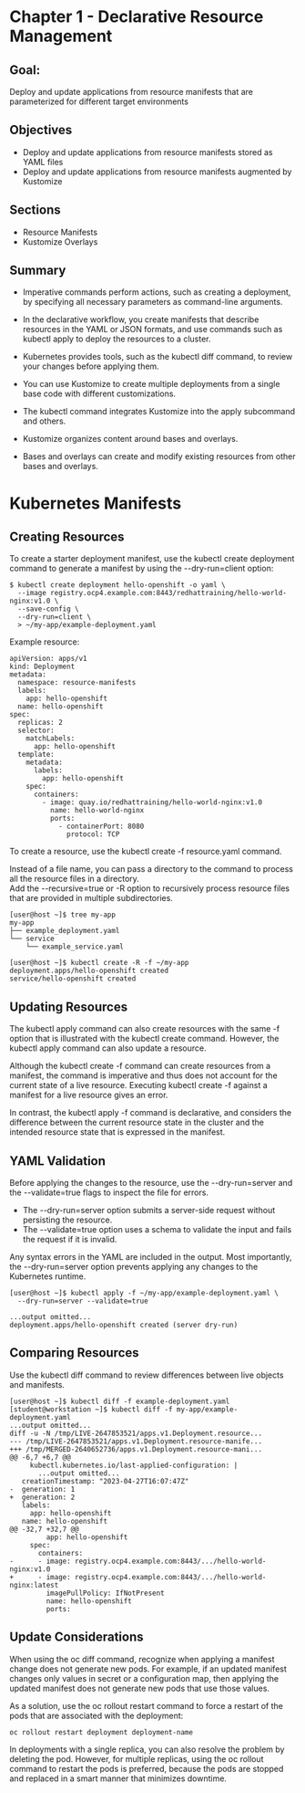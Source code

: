 # Chapter 1 - Declarative Resource Management

## Goal: 

Deploy and update applications from resource manifests that are parameterized for different target environments

## Objectives

* Deploy and update applications from resource manifests stored as YAML files
* Deploy and update applications from resource manifests augmented by Kustomize

## Sections
* Resource Manifests
* Kustomize Overlays

## Summary
* Imperative commands perform actions, such as creating a deployment, by specifying all necessary parameters as command-line arguments.
* In the declarative workflow, you create manifests that describe resources in the YAML or JSON formats, and use commands 
such as kubectl apply to deploy the resources to a cluster.
* Kubernetes provides tools, such as the kubectl diff command, to review your changes before applying them.


* You can use Kustomize to create multiple deployments from a single base code with different customizations.
* The kubectl command integrates Kustomize into the apply subcommand and others.
* Kustomize organizes content around bases and overlays.
* Bases and overlays can create and modify existing resources from other bases and overlays.

# Kubernetes Manifests

## Creating Resources

To create a starter deployment manifest, use the kubectl create deployment command to generate a manifest by using the 
--dry-run=client option:

```
$ kubectl create deployment hello-openshift -o yaml \  
  --image registry.ocp4.example.com:8443/redhattraining/hello-world-nginx:v1.0 \  
  --save-config \  
  --dry-run=client \  
  > ~/my-app/example-deployment.yaml
```

Example resource:
```
apiVersion: apps/v1
kind: Deployment
metadata:
  namespace: resource-manifests
  labels:
    app: hello-openshift
  name: hello-openshift
spec:
  replicas: 2
  selector:
    matchLabels:
      app: hello-openshift
  template:
    metadata:
      labels:
        app: hello-openshift
    spec:
      containers:
        - image: quay.io/redhattraining/hello-world-nginx:v1.0
          name: hello-world-nginx
          ports:
            - containerPort: 8080
              protocol: TCP
```

To create a resource, use the kubectl create -f resource.yaml command.

Instead of a file name, you can pass a directory to the command to process all the resource files in a directory.   
Add the --recursive=true or -R option to recursively process resource files that are provided in multiple subdirectories.

```
[user@host ~]$ tree my-app
my-app
├── example_deployment.yaml
└── service
    └── example_service.yaml

[user@host ~]$ kubectl create -R -f ~/my-app
deployment.apps/hello-openshift created
service/hello-openshift created
```

## Updating Resources

The kubectl apply command can also create resources with the same -f option that is illustrated with the kubectl create command. 
However, the kubectl apply command can also update a resource.

Although the kubectl create -f command can create resources from a manifest, the command is imperative and thus does not 
account for the current state of a live resource. Executing kubectl create -f against a manifest for a live resource gives an error.

In contrast, the kubectl apply -f command is declarative, and considers the difference between the current resource state 
in the cluster and the intended resource state that is expressed in the manifest.

## YAML Validation

Before applying the changes to the resource, use the --dry-run=server and the --validate=true flags to inspect the file for errors.

* The --dry-run=server option submits a server-side request without persisting the resource.
* The --validate=true option uses a schema to validate the input and fails the request if it is invalid.

Any syntax errors in the YAML are included in the output. Most importantly, the --dry-run=server option prevents applying 
any changes to the Kubernetes runtime.

```
[user@host ~]$ kubectl apply -f ~/my-app/example-deployment.yaml \
  --dry-run=server --validate=true

...output omitted...
deployment.apps/hello-openshift created (server dry-run) 
```

## Comparing Resources

Use the kubectl diff command to review differences between live objects and manifests.

```
[user@host ~]$ kubectl diff -f example-deployment.yaml
[student@workstation ~]$ kubectl diff -f my-app/example-deployment.yaml
...output omitted...
diff -u -N /tmp/LIVE-2647853521/apps.v1.Deployment.resource...
--- /tmp/LIVE-2647853521/apps.v1.Deployment.resource-manife...
+++ /tmp/MERGED-2640652736/apps.v1.Deployment.resource-mani...
@@ -6,7 +6,7 @@
     kubectl.kubernetes.io/last-applied-configuration: |
       ...output omitted...
   creationTimestamp: "2023-04-27T16:07:47Z"
-  generation: 1
+  generation: 2
   labels:
     app: hello-openshift
   name: hello-openshift
@@ -32,7 +32,7 @@
         app: hello-openshift
     spec:
       containers:
-      - image: registry.ocp4.example.com:8443/.../hello-world-nginx:v1.0
+      - image: registry.ocp4.example.com:8443/.../hello-world-nginx:latest
         imagePullPolicy: IfNotPresent
         name: hello-openshift
         ports:
```

## Update Considerations
When using the oc diff command, recognize when applying a manifest change does not generate new pods. 
For example, if an updated manifest changes only values in secret or a configuration map, then applying the updated manifest 
does not generate new pods that use those values. 

As a solution, use the oc rollout restart command to force a restart of the pods that are associated with the deployment: 

```
oc rollout restart deployment deployment-name 
```

In deployments with a single replica, you can also resolve the problem by deleting the pod. However, for multiple replicas, 
using the oc rollout command to restart the pods is preferred, because the pods are stopped and replaced in a smart manner 
that minimizes downtime.